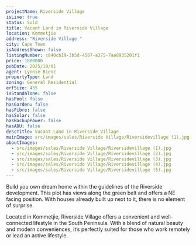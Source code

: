 ```yaml
---
projectName: Riverside Village
isLive: true
status: Sold
title: Vacant Land in Riverside Village
location: Kommetjie
address: "Riverside Village "
city: Cape Town
isAddressShown: false
listingNumber: c840cb19-3b5d-4567-a375-7aa8935201f1
price: 1800000
pubDate: 2025/10/01
agent: Lynnie Bienz
propertyType: Land
zoning: General Residential
erfSize: 455
isStandalone: false
hasPool: false
hasGarden: false
hasFibre: false
hasSolar: false
hasBackupPower: false
hasADU: false
descTitle: Vacant Land in Riverside Village
mainImage: src/images/sales/Riverside Village/Riversidevillage (1).jpg
aboutImages:
  - src/images/sales/Riverside Village/Riversidevillage (1).jpg
  - src/images/sales/Riverside Village/Riversidevillage (2).jpg
  - src/images/sales/Riverside Village/Riversidevillage (3).jpg
  - src/images/sales/Riverside Village/Riversidevillage (4).jpg
  - src/images/sales/Riverside Village/Riversidevillage (5).jpg
---
```

Build you own dream home within the guidelines of the Riverside development. This plot has views along the green belt and offers a NE facing position. With houses already built up next to it, there is no element of surprise.

Located in Kommetjie, Riverside Village offers a convenient and well-connected lifestyle in the South Peninsula. With a blend of natural beauty and modern conveniences, it’s perfectly suited for those who work remotely or lead an active lifestyle.